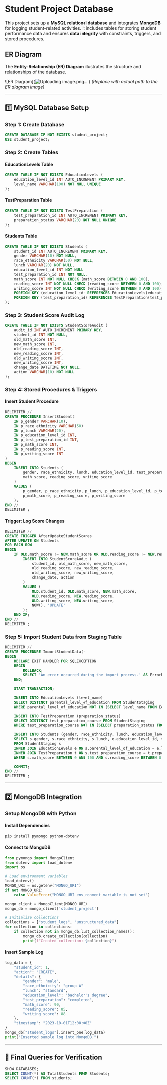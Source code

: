# Student Project Database

This project sets up a **MySQL relational database** and integrates **MongoDB** for logging student-related activities. It includes tables for storing student performance data and ensures **data integrity** with constraints, triggers, and stored procedures.

## ER Diagram
The **Entity-Relationship (ER) Diagram** illustrates the structure and relationships of the database.

![ER Diagram](![Uploading image.png…]()
) *(Replace with actual path to the ER diagram image)*

---
## 1️⃣ MySQL Database Setup
### Step 1: Create Database
```sql
CREATE DATABASE IF NOT EXISTS student_project;
USE student_project;
```

### Step 2: Create Tables
#### EducationLevels Table
```sql
CREATE TABLE IF NOT EXISTS EducationLevels (
    education_level_id INT AUTO_INCREMENT PRIMARY KEY,
    level_name VARCHAR(100) NOT NULL UNIQUE
);
```

#### TestPreparation Table
```sql
CREATE TABLE IF NOT EXISTS TestPreparation (
    test_preparation_id INT AUTO_INCREMENT PRIMARY KEY,
    preparation_status VARCHAR(20) NOT NULL UNIQUE
);
```

#### Students Table
```sql
CREATE TABLE IF NOT EXISTS Students (
    student_id INT AUTO_INCREMENT PRIMARY KEY,
    gender VARCHAR(10) NOT NULL,
    race_ethnicity VARCHAR(50) NOT NULL,
    lunch VARCHAR(20) NOT NULL,
    education_level_id INT NOT NULL,
    test_preparation_id INT NOT NULL,
    math_score INT NOT NULL CHECK (math_score BETWEEN 0 AND 100),
    reading_score INT NOT NULL CHECK (reading_score BETWEEN 0 AND 100),
    writing_score INT NOT NULL CHECK (writing_score BETWEEN 0 AND 100),
    FOREIGN KEY (education_level_id) REFERENCES EducationLevels(education_level_id) ON DELETE CASCADE,
    FOREIGN KEY (test_preparation_id) REFERENCES TestPreparation(test_preparation_id) ON DELETE CASCADE
);
```

### Step 3: Student Score Audit Log
```sql
CREATE TABLE IF NOT EXISTS StudentScoreAudit (
    audit_id INT AUTO_INCREMENT PRIMARY KEY,
    student_id INT NOT NULL,
    old_math_score INT,
    new_math_score INT,
    old_reading_score INT,
    new_reading_score INT,
    old_writing_score INT,
    new_writing_score INT,
    change_date DATETIME NOT NULL,
    action VARCHAR(10) NOT NULL
);
```

### Step 4: Stored Procedures & Triggers
#### Insert Student Procedure
```sql
DELIMITER //
CREATE PROCEDURE InsertStudent(
    IN p_gender VARCHAR(10),
    IN p_race_ethnicity VARCHAR(50),
    IN p_lunch VARCHAR(20),
    IN p_education_level_id INT,
    IN p_test_preparation_id INT,
    IN p_math_score INT,
    IN p_reading_score INT,
    IN p_writing_score INT
)
BEGIN
    INSERT INTO Students (
        gender, race_ethnicity, lunch, education_level_id, test_preparation_id,
        math_score, reading_score, writing_score
    )
    VALUES (
        p_gender, p_race_ethnicity, p_lunch, p_education_level_id, p_test_preparation_id,
        p_math_score, p_reading_score, p_writing_score
    );
END //
DELIMITER ;
```

#### Trigger: Log Score Changes
```sql
DELIMITER //
CREATE TRIGGER AfterUpdateStudentScores
AFTER UPDATE ON Students
FOR EACH ROW
BEGIN
    IF OLD.math_score != NEW.math_score OR OLD.reading_score != NEW.reading_score OR OLD.writing_score != NEW.writing_score THEN
        INSERT INTO StudentScoreAudit (
            student_id, old_math_score, new_math_score,
            old_reading_score, new_reading_score,
            old_writing_score, new_writing_score,
            change_date, action
        )
        VALUES (
            OLD.student_id, OLD.math_score, NEW.math_score,
            OLD.reading_score, NEW.reading_score,
            OLD.writing_score, NEW.writing_score,
            NOW(), 'UPDATE'
        );
    END IF;
END //
DELIMITER ;
```

### Step 5: Import Student Data from Staging Table
```sql
DELIMITER //
CREATE PROCEDURE ImportStudentData()
BEGIN
    DECLARE EXIT HANDLER FOR SQLEXCEPTION
    BEGIN
        ROLLBACK;
        SELECT 'An error occurred during the import process.' AS ErrorMessage;
    END;

    START TRANSACTION;

    INSERT INTO EducationLevels (level_name)
    SELECT DISTINCT parental_level_of_education FROM StudentStaging
    WHERE parental_level_of_education NOT IN (SELECT level_name FROM EducationLevels);

    INSERT INTO TestPreparation (preparation_status)
    SELECT DISTINCT test_preparation_course FROM StudentStaging
    WHERE test_preparation_course NOT IN (SELECT preparation_status FROM TestPreparation);

    INSERT INTO Students (gender, race_ethnicity, lunch, education_level_id, test_preparation_id, math_score, reading_score, writing_score)
    SELECT s.gender, s.race_ethnicity, s.lunch, e.education_level_id, t.test_preparation_id, s.math_score, s.reading_score, s.writing_score
    FROM StudentStaging s
    INNER JOIN EducationLevels e ON s.parental_level_of_education = e.level_name
    INNER JOIN TestPreparation t ON s.test_preparation_course = t.preparation_status
    WHERE s.math_score BETWEEN 0 AND 100 AND s.reading_score BETWEEN 0 AND 100 AND s.writing_score BETWEEN 0 AND 100;

    COMMIT;
END //
DELIMITER ;
```

---
## 2️⃣ MongoDB Integration
### Setup MongoDB with Python
#### Install Dependencies
```bash
pip install pymongo python-dotenv
```

#### Connect to MongoDB
```python
from pymongo import MongoClient
from dotenv import load_dotenv
import os

# Load environment variables
load_dotenv()
MONGO_URI = os.getenv("MONGO_URI")
if not MONGO_URI:
    raise ValueError("MONGO_URI environment variable is not set")

mongo_client = MongoClient(MONGO_URI)
mongo_db = mongo_client['student_project']

# Initialize collections
collections = ["student_logs", "unstructured_data"]
for collection in collections:
    if collection not in mongo_db.list_collection_names():
        mongo_db.create_collection(collection)
        print(f"Created collection: {collection}")
```

#### Insert Sample Log
```python
log_data = {
    "student_id": 1,
    "action": "CREATE",
    "details": {
        "gender": "male",
        "race_ethnicity": "group A",
        "lunch": "standard",
        "education_level": "bachelor's degree",
        "test_preparation": "completed",
        "math_score": 90,
        "reading_score": 85,
        "writing_score": 88
    },
    "timestamp": "2023-10-01T12:00:00Z"
}
mongo_db["student_logs"].insert_one(log_data)
print("Inserted sample log into MongoDB.")
```

---
## 📌 Final Queries for Verification
```sql
SHOW DATABASES;
SELECT COUNT(*) AS TotalStudents FROM Students;
SELECT COUNT(*) FROM students;
```



